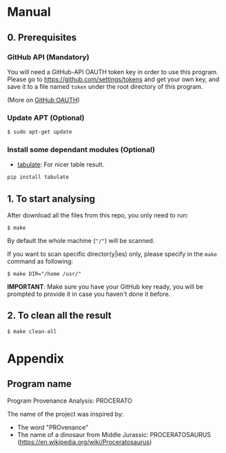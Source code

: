 # Manual
## 0. Prerequisites

### GitHub API (Mandatory)
You will need a GitHub-API OAUTH token key in order to use this program.
Please go to <https://github.com/settings/tokens> and get your own key, and save it to a file named `token` under the root directory of this program.

(More on [GitHub OAUTH](https://developer.github.com/v3/oauth/))

### Update APT (Optional)
```bash
$ sudo apt-get update
```

### Install some dependant modules (Optional)

* [tabulate](https://pypi.python.org/pypi/tabulate): For nicer table result.
```bash
pip install tabulate
```

## 1. To start analysing

After download all the files from this repo, you only need to run:

```
$ make
```
By default the whole machine (`"/"`) will be scanned.

If you want to scan specific director(y|ies) only, please specify in the `make` command as following:
```
$ make DIR="/home /usr/"
```

**IMPORTANT**: Make sure you have your GitHub key ready, you will be prompted to provide it in case you haven't done it before.

## 2. To clean all the result

```
$ make clean-all
```

# Appendix
## Program name
Program Provenance Analysis: PROCERATO

The name of the project was inspired by:

* The word "PROvenance"
* The name of a dinosaur from Middle Jurassic: PROCERATOSAURUS (https://en.wikipedia.org/wiki/Proceratosaurus)
